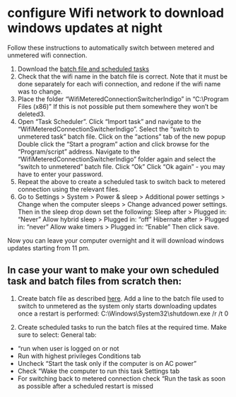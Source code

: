 # configure Wifi network to download windows updates at night

Follow these instructions to automatically switch between metered and unmetered wifi connection. 


1. Download the [batch file and scheduled tasks](./WifiMeteredConnectionSwitcherIndigo.zip)
2. Check that the wifi name in the batch file is correct. Note that it must be done separately for each wifi connection, and redone if the wifi name was to change. 
3. Place the folder “WifiMeteredConnectionSwitcherIndigo” in “C:\Program Files (x86)” If this is not possible put them somewhere they won’t be deleted3.
4. Open “Task Scheduler”. Click “Import task” and navigate to the “WifiMeteredConnectionSwitcherIndigo”. Select the “switch to unmetered task” batch file. 
Click on the “actions” tab of the new popup
Double click the “Start a program” action and click browse for the “Program/script” address. Navigate to the “WifiMeteredConnectionSwitcherIndigo” folder again and select the “switch to unmetered” batch file. 
Click “Ok”
Click “Ok again” - you may have to enter your password. 
5. Repeat the above to create a scheduled task to switch back to metered connection using the relevant files.
6. Go to Settings > System > Power & sleep > Additional power settings > Change when the computer sleeps > Change advanced power settings. 
Then in the sleep drop down set the following: 
Sleep after > Plugged in: “Never”
Allow hybrid sleep > Plugged in: “off”
Hibernate after > Plugged in: “never”
Allow wake timers > Plugged in: “Enable”
Then click save. 

Now you can leave your computer overnight and it will download windows updates starting from 11 pm. 


## In case your want to make your own scheduled task and batch files from scratch then:

1. Create batch file as described [here](https://superuser.com/questions/1015438/configure-windows-for-an-internet-connection-thats-only-metered-during-the-day).  Add a line to the batch file used to switch to unmetered as the system only starts downloading updates once a restart is performed: 
C:\Windows\System32\shutdown.exe /r /t 0

2. Create scheduled tasks to run the batch files at the required time. Make sure to select: 
General tab:
- “run when user is logged on or not
- Run with highest privileges
Conditions tab
- Uncheck “Start the task only if the computer is on AC power”
- Check “Wake the computer to run this task
Settings tab
- For switching back to metered connection check “Run the task as soon as possible after a scheduled restart is missed